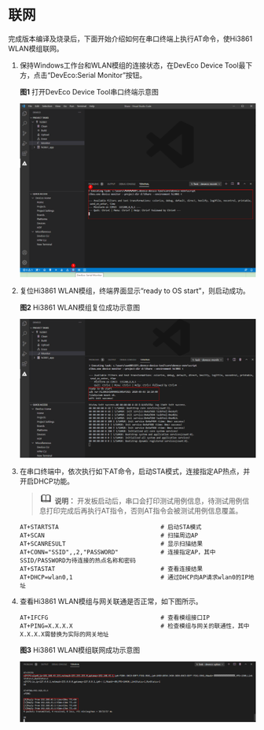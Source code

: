 # 联网


完成版本编译及烧录后，下面开始介绍如何在串口终端上执行AT命令，使Hi3861 WLAN模组联网。


1. 保持Windows工作台和WLAN模组的连接状态，在DevEco  Device Tool最下方，点击“DevEco:Serial Monitor”按钮。

     **图1** 打开DevEco  Device Tool串口终端示意图

     ![zh-cn_image_0000001227114644](figures/zh-cn_image_0000001227114644.png)

2. 复位Hi3861 WLAN模组，终端界面显示“ready to OS start”，则启动成功。

     **图2** Hi3861 WLAN模组复位成功示意图

     ![zh-cn_image_0000001226794704](figures/zh-cn_image_0000001226794704.png)

3. 在串口终端中，依次执行如下AT命令，启动STA模式，连接指定AP热点，并开启DHCP功能。
   > ![icon-note.gif](public_sys-resources/icon-note.gif) **说明：**
   > 开发板启动后，串口会打印测试用例信息，待测试用例信息打印完成后再执行AT指令，否则AT指令会被测试用例信息覆盖。

     
     
   ```
   AT+STARTSTA                             # 启动STA模式
   AT+SCAN                                 # 扫描周边AP
   AT+SCANRESULT                           # 显示扫描结果
   AT+CONN="SSID",,2,"PASSWORD"            # 连接指定AP，其中SSID/PASSWORD为待连接的热点名称和密码
   AT+STASTAT                              # 查看连接结果
   AT+DHCP=wlan0,1                         # 通过DHCP向AP请求wlan0的IP地址
   ```

4. 查看Hi3861 WLAN模组与网关联通是否正常，如下图所示。
     
   ```
   AT+IFCFG                                # 查看模组接口IP
   AT+PING=X.X.X.X                         # 检查模组与网关的联通性，其中X.X.X.X需替换为实际的网关地址
   ```

     **图3** Hi3861 WLAN模组联网成功示意图

     ![zh-cn_image_0000001226954648](figures/zh-cn_image_0000001226954648.png)
